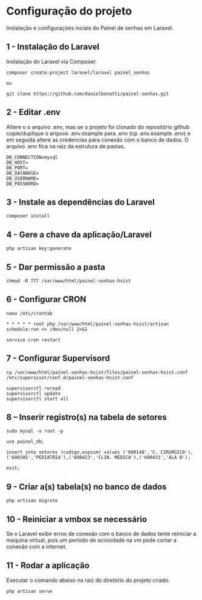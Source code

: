 # Configuração do projeto
Instalação e configurações inciais do Painel de senhas em Laravel.

## 1 - Instalação do Laravel
Instalação do Laravel via Composer.
```
composer create-project laravel/laravel painel_senhas

ou

git clone https://github.com/danielbonatti/painel-senhas.git
```

## 2 - Editar .env
Altere o o arquivo .env, mas se o projeto foi clonado do repositório github copie/duplique o arquivo .env.example para .env (cp .env.example .env) e em seguida altere as credencias para conexão com o banco de dados. O arquivo .env fica na raiz da estrutura de pastas. 
```
DB_CONNECTION=mysql
DB_HOST=
DB_PORT=
DB_DATABASE=
DB_USERNAME=
DB_PASSWORD=
```

## 3 - Instale as dependências do Laravel
```
composer install
```

## 4 - Gere a chave da aplicação/Laravel
```
php artisan key:generate
```

## 5 - Dar permissão a pasta
```
chmod -R 777 /var/www/html/painel-senhas-hsist
```

## 6 - Configurar CRON
```
nano /etc/crontab

* * * * * root php /var/www/html/painel-senhas-hsist/artisan schedule:run >> /dev/null 2>&1

service cron restart
```

## 7 - Configurar Supervisord
```
cp /var/www/html/painel-senhas-hsist/files/painel-senhas-hsist.conf /etc/supervisor/conf.d/painel-senhas-hsist.conf

supervisorctl reread
supervisorctl update
supervisorctl start all
```

## 8 – Inserir registro(s) na tabela de setores
```
sudo mysql -u root -p

use painel_db;

insert into setores (codigo,espsim) values ('600148','C. CIRURGICO'),('600385','PEDIATRIA'),('600423','CLIN. MEDICA'),('600431','ALA B');

exit;
```

## 9 - Criar a(s) tabela(s) no banco de dados
```
php artisan migrate
```

## 10 - Reiniciar a vmbox se necessário
Se o Laravel exibir erros de conexão com o banco de dados tente reiniciar a maquina virtual, pois um período de ociosidade na vm pode cortar a conexão com a internet. 

## 11 - Rodar a aplicação 
Executar o comando abaixo na raiz do diretório do projeto criado.
```
php artisan serve
```
